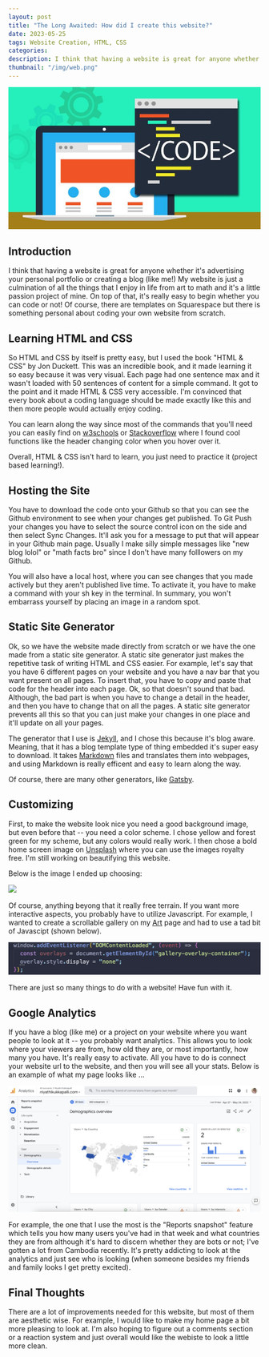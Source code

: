 ```yaml
---
layout: post
title: "The Long Awaited: How did I create this website?"
date: 2023-05-25
tags: Website Creation, HTML, CSS
categories: 
description: I think that having a website is great for anyone whether it's advertising your personal portfolio or creating a blog (like me!) My website is just a culmination of all the things that I enjoy in life from art to math and it's a little passion project of mine. On top of that, it's really easy to begin whether you can code or not! Of course, there are templates on Squarespace but there is something personal about coding your own website from scratch...
thumbnail: "/img/web.png"
---
```


<img class="normal" src="/img/web.png">

## Introduction

I think that having a website is great for anyone whether it's advertising your personal portfolio or creating a blog (like me!) My website is just a culmination of all the things that I enjoy in life from art to math and it's a little passion project of mine. On top of that, it's really easy to begin whether you can code or not! Of course, there are templates on Squarespace but there is something personal about coding your own website from scratch. 

## Learning HTML and CSS

So HTML and CSS by itself is pretty easy, but I used the book "HTML & CSS" by Jon Duckett. This was an incredible book, and it made learning it so easy because it was very visual. Each page had one sentence max and it wasn't loaded with 50 sentences of content for a simple command. It got to the point and it made HTML & CSS very accessible. I'm convinced that every book about a coding language should be made exactly like this and then more people would actually enjoy coding. 

You can learn along the way since most of the commands that you'll need you can easily find on [w3schools](https://www.w3schools.com) or [Stackoverflow](https://stackoverflow.com/questions) where I found cool functions like the header changing color when you hover over it. 

Overall, HTML & CSS isn't hard to learn, you just need to practice it (project based learning!). 

## Hosting the Site

You have to download the code onto your Github so that you can see the Github environment to see when your changes get published. To Git Push your changes you have to select the source control icon on the side and then select Sync Changes. It'll ask you for a message to put that will appear in your Github main page. Usually I make silly simple messages like "new blog lolol" or "math facts bro" since I don't have many folllowers on my Github. 

You will also have a local host, where you can see changes that you made actively but they aren't published live time. To activate it, you have to make a command with your sh key in the terminal. In summary, you won't embarrass yourself by placing an image in a random spot. 

## Static Site Generator

Ok, so we have the website made directly from scratch or we have the one made from a static site generator. A static site generator just makes the repetitive task of writing HTML and CSS easier. For example, let's say that you have 6 different pages on your website and you have a nav bar that you want present on all pages. To insert that, you have to copy and paste that code for the header into each page. Ok, so that doesn't sound that bad. Although, the bad part is when you have to change a detail in the header, and then you have to change that on all the pages. A static site generator prevents all this so that you can just make your changes in one place and it'll update on all your pages. 

The generator that I use is [Jekyll](https://jekyllrb.com), and I chose this because it's blog aware. Meaning, that it has a blog template type of thing embedded it's super easy to download. It takes [Markdown](https://www.markdownguide.org) files and translates them into webpages, and using Markdown is really efficent and easy to learn along the way. 

Of course, there are many other generators, like [Gatsby](https://www.gatsbyjs.com). 

## Customizing

First, to make the website look nice you need a good background image, but even before that -- you need a color scheme. I chose yellow and forest green for my scheme, but any colors would really work. I then chose a bold home screen image on [Unsplash](https://unsplash.com) where you can use the images royalty free. I'm still working on beautifying this website.

Below is the image I ended up choosing: 

<img class="small" src="/img/home.jpg">

Of course, anything beyong that it really free terrain. If you want more interactive aspects, you probably have to utilize Javascript. For example, I wanted to create a scrollable gallery on my [Art](https://niyathikukkapalli.com/art/HIghSchool) page and had to use a tad bit of Javascipt (shown below). 

<img class="normal" src="/img/java.png">

There are just so many things to do with a website! Have fun with it. 

## Google Analytics 

If you have a blog (like me) or a project on your website where you want people to look at it -- you probably want analytics. This allows you to look where your viewers are from, how old they are, or most importantly, how many you have. It's really easy to activate. All you have to do is connect your website url to the website, and then you will see all your stats. Below is an example of what my page looks like ...

<img class="large" src="/img/analytics.png">

For example, the one that I use the most is the "Reports snapshot" feature which tells you how many users you've had in that week and what countries they are from although it's hard to discern whether they are bots or not; I've gotten a lot from Cambodia recently. It's pretty addicting to look at the analytics and just see who is looking (when someone besides my friends and family looks I get pretty excited). 

## Final Thoughts

There are a lot of improvements needed for this website, but most of them are aesthetic wise. For example, I would like to make my home page a bit more pleasing to look at. I'm also hoping to figure out a comments section or a reaction system and just overall would like the webiste to look a little more clean. 



